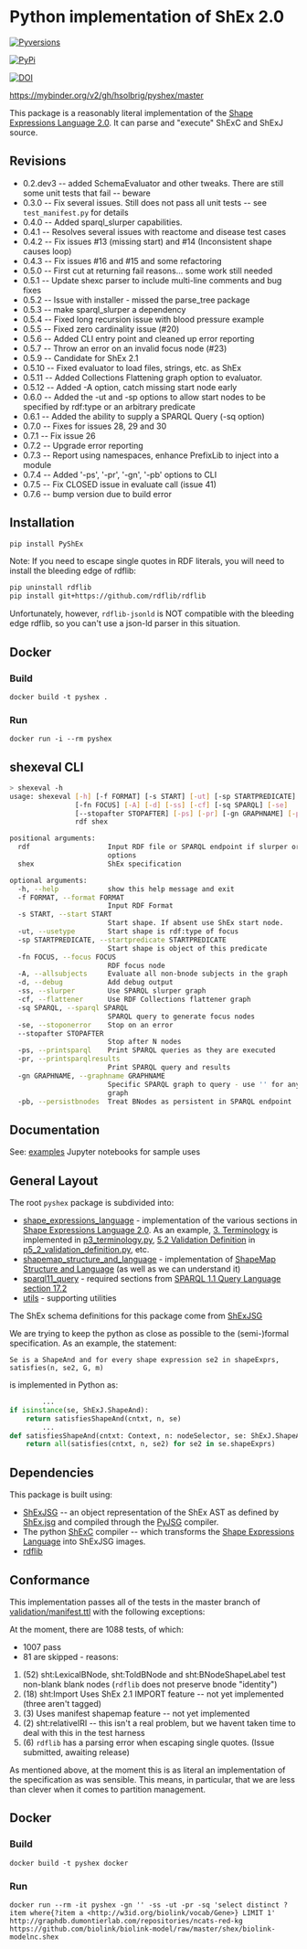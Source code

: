 # Python implementation of ShEx 2.0
[![Pyversions](https://img.shields.io/pypi/pyversions/PyShEx.svg)](https://pypi.python.org/pypi/PyShEx)

[![PyPi](https://img.shields.io/pypi/v/PyShEx.svg)](https://pypi.python.org/pypi/PyShEx)


[![DOI](https://zenodo.org/badge/116042298.svg)](https://zenodo.org/badge/latestdoi/116042298)

https://mybinder.org/v2/gh/hsolbrig/pyshex/master


This package is a reasonably literal implementation of the [Shape Expressions Language 2.0](http://shex.io/shex-semantics/).  It can parse and "execute" ShExC and ShExJ source.

## Revisions
* 0.2.dev3 -- added SchemaEvaluator and other tweaks.  There are still some unit tests that fail -- beware
* 0.3.0 -- Fix several issues.  Still does not pass all unit tests -- see `test_manifest.py` for details
* 0.4.0 -- Added sparql_slurper capabilities. 
* 0.4.1 -- Resolves several issues with reactome and disease test cases
* 0.4.2 -- Fix issues #13 (missing start) and #14 (Inconsistent shape causes loop)
* 0.4.3 -- Fix issues #16 and #15 and some refactoring
* 0.5.0 -- First cut at returning fail reasons... some work still needed
* 0.5.1 -- Update shexc parser to include multi-line comments and bug fixes
* 0.5.2 -- Issue with installer - missed the parse_tree package
* 0.5.3 -- make sparql_slurper a dependency
* 0.5.4 -- Fixed long recursion issue with blood pressure example
* 0.5.5 -- Fixed zero cardinality issue (#20)
* 0.5.6 -- Added CLI entry point and cleaned up error reporting
* 0.5.7 -- Throw an error on an invalid focus node (#23)
* 0.5.9 -- Candidate for ShEx 2.1
* 0.5.10 -- Fixed evaluator to load files, strings, etc. as ShEx
* 0.5.11 -- Added Collections Flattening graph option to evaluator.
* 0.5.12 -- Added -A option, catch missing start node early
* 0.6.0 -- Added the -ut and -sp options to allow start nodes to be specified by rdf:type or an arbitrary predicate
* 0.6.1 -- Added the ability to supply a SPARQL Query (-sq option) 
* 0.7.0 -- Fixes for issues 28, 29 and 30 
* 0.7.1 -- Fix issue 26
* 0.7.2 -- Upgrade error reporting
* 0.7.3 -- Report using namespaces, enhance PrefixLib to inject into a module
* 0.7.4 -- Added '-ps', '-pr', '-gn', '-pb' options to CLI
* 0.7.5 -- Fix CLOSED issue in evaluate call (issue 41)
* 0.7.6 -- bump version due to build error

## Installation
```bash
pip install PyShEx
```
Note: If you need to escape single quotes in RDF literals, you will need to install the bleeding edge
of rdflib:
```bash
pip uninstall rdflib
pip install git+https://github.com/rdflib/rdflib
```
Unfortunately, however, `rdflib-jsonld` is NOT compatible with the bleeding edge rdflib, so you can't use a json-ld parser in this situation.

## Docker
### Build
```
docker build -t pyshex .
```
### Run
```
docker run -i --rm pyshex
```

## shexeval CLI
```bash
> shexeval -h
usage: shexeval [-h] [-f FORMAT] [-s START] [-ut] [-sp STARTPREDICATE]
                [-fn FOCUS] [-A] [-d] [-ss] [-cf] [-sq SPARQL] [-se]
                [--stopafter STOPAFTER] [-ps] [-pr] [-gn GRAPHNAME] [-pb]
                rdf shex

positional arguments:
  rdf                   Input RDF file or SPARQL endpoint if slurper or sparql
                        options
  shex                  ShEx specification

optional arguments:
  -h, --help            show this help message and exit
  -f FORMAT, --format FORMAT
                        Input RDF Format
  -s START, --start START
                        Start shape. If absent use ShEx start node.
  -ut, --usetype        Start shape is rdf:type of focus
  -sp STARTPREDICATE, --startpredicate STARTPREDICATE
                        Start shape is object of this predicate
  -fn FOCUS, --focus FOCUS
                        RDF focus node
  -A, --allsubjects     Evaluate all non-bnode subjects in the graph
  -d, --debug           Add debug output
  -ss, --slurper        Use SPARQL slurper graph
  -cf, --flattener      Use RDF Collections flattener graph
  -sq SPARQL, --sparql SPARQL
                        SPARQL query to generate focus nodes
  -se, --stoponerror    Stop on an error
  --stopafter STOPAFTER
                        Stop after N nodes
  -ps, --printsparql    Print SPARQL queries as they are executed
  -pr, --printsparqlresults
                        Print SPARQL query and results
  -gn GRAPHNAME, --graphname GRAPHNAME
                        Specific SPARQL graph to query - use '' for any named
                        graph
  -pb, --persistbnodes  Treat BNodes as persistent in SPARQL endpoint
```

## Documentation
See: [examples](notebooks) Jupyter notebooks for sample uses


## General Layout
The root `pyshex` package is subdivided into:

* [shape_expressions_language](pyshex/shape_expressions_language) - implementation of the various sections in  [Shape Expressions Language 2.0](http://shex.io/shex-semantics/).  As an example, [3. Terminology](http://shex.io/shex-semantics/#terminology) is implemented in [p3_terminology.py](pyshex/shape_expressions_language/p3_terminology.py), [5.2 Validation Definition](http://shex.io/shex-semantics/#validation) in [p5_2_validation_definition.py](pyshex/shape_expressions_language/p5_2_validation_definition.py), etc.
* [shapemap_structure_and_language](pyshex/shapemap_structure_and_language) - implementation of [ShapeMap Structure and Language](http://shex.io/shape-map/) (as well as we can understand it)
* [sparql11_query](pyshex/sparql11_query) - required sections from [SPARQL 1.1 Query Language section 17.2](https://www.w3.org/TR/sparql11-query/#operandDataTypes)
* [utils](pyshex/utils) - supporting utilities

The ShEx schema definitions for this package come from [ShExJSG](https://github.com/hsolbrig/ShExJSG)

We are trying to keep the python as close as possible to the (semi-)formal specification.  As an example, the statement:
```text
Se is a ShapeAnd and for every shape expression se2 in shapeExprs, satisfies(n, se2, G, m)
```
is implemented in Python as:
```python
        ...
if isinstance(se, ShExJ.ShapeAnd):
    return satisfiesShapeAnd(cntxt, n, se)
        ...
def satisfiesShapeAnd(cntxt: Context, n: nodeSelector, se: ShExJ.ShapeAnd) -> bool:
    return all(satisfies(cntxt, n, se2) for se2 in se.shapeExprs)
```

## Dependencies
This package is built using:
* [ShExJSG](https://github.com/hsolbrig/ShExJSG) -- an object representation of the ShEx AST as defined by [ShEx.jsg](https://github.com/shexSpec/shexTest/blob/master/doc/ShExJ.jsg) and compiled through the [PyJSG](https://github.com/hsolbrig/pyjsg) compiler.
* The python [ShExC](https://github.com/shexSpec/grammar/tree/master/parsers/python) compiler -- which transforms the [Shape Expressions Language](http://shex.io/shex-semantics/index.html) into ShExJSG images.
* [rdflib](https://rdflib.readthedocs.io/en/stable/) 


## Conformance

This implementation passes all of the tests in the master branch of [validation/manifest.ttl](https://raw.githubusercontent.com/shexSpec/shexTest/master/validation/manifest.ttl) with the following exceptions:

At the moment, there are 1088 tests, of which:

* 1007 pass
* 81 are skipped - reasons:
1) (52) sht:LexicalBNode, sht:ToldBNode and sht:BNodeShapeLabel test non-blank blank nodes (`rdflib` does not preserve bnode "identity")
2) (18) sht:Import Uses ShEx 2.1 IMPORT feature -- not yet implemented (three aren't tagged)
3) (3) Uses manifest shapemap feature -- not yet implemented
4) (2) sht:relativeIRI -- this isn't a real problem, but we havent taken time to deal with this in the test harness
5) (6) `rdflib` has a parsing error when escaping single quotes. (Issue submitted, awaiting release)

As mentioned above, at the moment this is as literal an implementation of the specification as was sensible.  This means, in particular, that we are less than clever when it comes to partition management.

## Docker

### Build

```shell
docker build -t pyshex docker
```

### Run

```shell
docker run --rm -it pyshex -gn '' -ss -ut -pr -sq 'select distinct ?item where{?item a <http://w3id.org/biolink/vocab/Gene>} LIMIT 1' http://graphdb.dumontierlab.com/repositories/ncats-red-kg https://github.com/biolink/biolink-model/raw/master/shex/biolink-modelnc.shex
```

